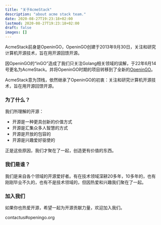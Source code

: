 ```yaml
---
title: "关于AcmeStack"
description: "about acme stack team."
date: 2020-08-27T19:23:18+02:00
lastmod: 2020-08-27T19:23:18+02:00
draft: false
images: []
---
```


AcmeStack前身是OpeninGO，OpeninGO创建于2013年9月30日，关注和研究计算机开源技术，旨在用开源回馈开源。

因OpeninGO的“inGO”造成了我们只关注Golang相关领域的误解，于22年6月14号更名为AcmeStack。并将OpeninGO时期的项目转移到了全新的[OpeninGO](https://github.com/openingo)。

AcmeStack意为顶栈，依然继承了OpeninGO的初衷：关注和研究计算机开源技术，旨在用开源回馈开源。

### 为了什么？

我们所理解的开源：

- 开源是一种更具创新的价值方式
- 开源是汇集众多人智慧的方式
- 开源是开放的包容的
- 开源是兴趣爱好驱使的

正是这些原因，我们才聚在了一起，创造更有价值的东西。

### 我们是谁？

我们是来自各个领域的开源爱好者。有在技术领域深耕20多年，10多年的，也有刚刚毕业不久的，也有不是技术领域的，但因热爱和兴趣我们聚在了一起。

### 加入我们

如果你也热爱开源，希望一起为开源贡献力量，欢迎加入我们。

contactus#openingo.org
